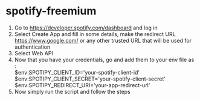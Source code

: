 ﻿# spotify-freemium
 
1) Go to https://developer.spotify.com/dashboard and log in
2) Select Create App and fill in some details, make the redirect URL https://www.google.com/ or any other trusted URL that will be used for authentication
3) Select Web API
4) Now that you have your credentials, go and add them to your env file as : <br>
    $env:SPOTIPY_CLIENT_ID='your-spotify-client-id' <br>
    $env:SPOTIPY_CLIENT_SECRET='your-spotify-client-secret' <br>
    $env:SPOTIPY_REDIRECT_URI='your-app-redirect-url' <br>
5) Now simply run the script and follow the steps
